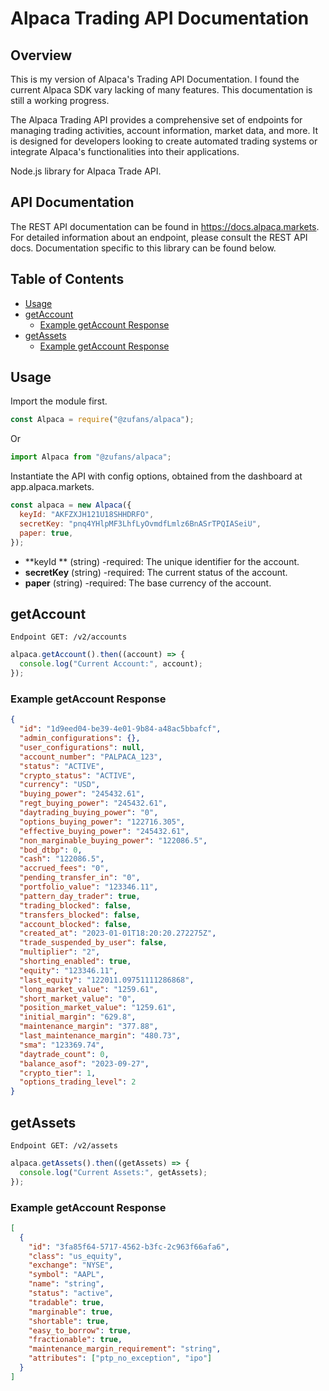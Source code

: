 # Alpaca Trading API Documentation

## Overview

This is my version of Alpaca's Trading API Documentation. I found the current Alpaca SDK vary lacking of many features. This documentation is still a working progress.

The Alpaca Trading API provides a comprehensive set of endpoints for managing trading activities, account information, market data, and more. It is designed for developers looking to create automated trading systems or integrate Alpaca's functionalities into their applications.

Node.js library for Alpaca Trade API.

## API Documentation

The REST API documentation can be found in https://docs.alpaca.markets. For detailed information about an endpoint, please consult the REST API docs. Documentation specific to this library can be found below.

## Table of Contents

- [Usage](#Usage)
- [getAccount](#getAccount)
  - [Example getAccount Response](#Example-getAccount-Response)
- [getAssets](#getAssets)
  - [Example getAccount Response](#Example-getAssets-Response)

## Usage

Import the module first.

```js
const Alpaca = require("@zufans/alpaca");
```

Or

```js
import Alpaca from "@zufans/alpaca";
```

Instantiate the API with config options, obtained from the dashboard at app.alpaca.markets.

```js
const alpaca = new Alpaca({
  keyId: "AKFZXJH121U18SHHDRFO",
  secretKey: "pnq4YHlpMF3LhfLyOvmdfLmlz6BnASrTPQIASeiU",
  paper: true,
});
```

- **keyId ** (string) -required: The unique identifier for the account.
- **secretKey** (string) -required: The current status of the account.
- **paper** (string) -required: The base currency of the account.

## getAccount

`Endpoint GET: /v2/accounts`

```js
alpaca.getAccount().then((account) => {
  console.log("Current Account:", account);
});
```

### Example getAccount Response

```json
{
  "id": "1d9eed04-be39-4e01-9b84-a48ac5bbafcf",
  "admin_configurations": {},
  "user_configurations": null,
  "account_number": "PALPACA_123",
  "status": "ACTIVE",
  "crypto_status": "ACTIVE",
  "currency": "USD",
  "buying_power": "245432.61",
  "regt_buying_power": "245432.61",
  "daytrading_buying_power": "0",
  "options_buying_power": "122716.305",
  "effective_buying_power": "245432.61",
  "non_marginable_buying_power": "122086.5",
  "bod_dtbp": 0,
  "cash": "122086.5",
  "accrued_fees": "0",
  "pending_transfer_in": "0",
  "portfolio_value": "123346.11",
  "pattern_day_trader": true,
  "trading_blocked": false,
  "transfers_blocked": false,
  "account_blocked": false,
  "created_at": "2023-01-01T18:20:20.272275Z",
  "trade_suspended_by_user": false,
  "multiplier": "2",
  "shorting_enabled": true,
  "equity": "123346.11",
  "last_equity": "122011.09751111286868",
  "long_market_value": "1259.61",
  "short_market_value": "0",
  "position_market_value": "1259.61",
  "initial_margin": "629.8",
  "maintenance_margin": "377.88",
  "last_maintenance_margin": "480.73",
  "sma": "123369.74",
  "daytrade_count": 0,
  "balance_asof": "2023-09-27",
  "crypto_tier": 1,
  "options_trading_level": 2
}
```

## getAssets

`Endpoint GET: /v2/assets`

```js
alpaca.getAssets().then((getAssets) => {
  console.log("Current Assets:", getAssets);
});
```

### Example getAccount Response

```json
[
  {
    "id": "3fa85f64-5717-4562-b3fc-2c963f66afa6",
    "class": "us_equity",
    "exchange": "NYSE",
    "symbol": "AAPL",
    "name": "string",
    "status": "active",
    "tradable": true,
    "marginable": true,
    "shortable": true,
    "easy_to_borrow": true,
    "fractionable": true,
    "maintenance_margin_requirement": "string",
    "attributes": ["ptp_no_exception", "ipo"]
  }
]
```
